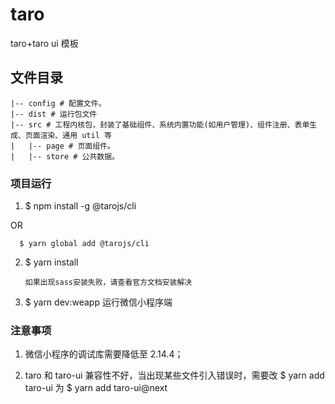 # taro

taro+taro ui 模板

## 文件目录

```
|-- config # 配置文件。
|-- dist # 运行包文件
|-- src # 工程内核包，封装了基础组件、系统内置功能(如用户管理)、组件注册、表单生成、页面渲染、通用 util 等
|   |-- page # 页面组件。
|   |-- store # 公共数据。
```

### 项目运行

1. $ npm install -g @tarojs/cli

OR

```
  $ yarn global add @tarojs/cli
```

2. $ yarn install

   ```
   如果出现sass安装失败，请查看官方文档安装解决
   ```

3. $ yarn dev:weapp 运行微信小程序端

### 注意事项

1. 微信小程序的调试库需要降低至 2.14.4；

2. taro 和 taro-ui 兼容性不好，当出现某些文件引入错误时，需要改 $ yarn add taro-ui 为 $ yarn add taro-ui@next
